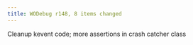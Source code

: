 ```yaml
---
title: WODebug r148, 8 items changed
---
```


Cleanup kevent code; more assertions in crash catcher class
